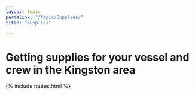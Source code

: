 ```yaml
---
layout: topic
permalink: "/topic/Supplies/"
title: "Supplies"

---
```


<h1>Getting supplies for your vessel and crew in the Kingston area</h1>

{% include routes.html %}
